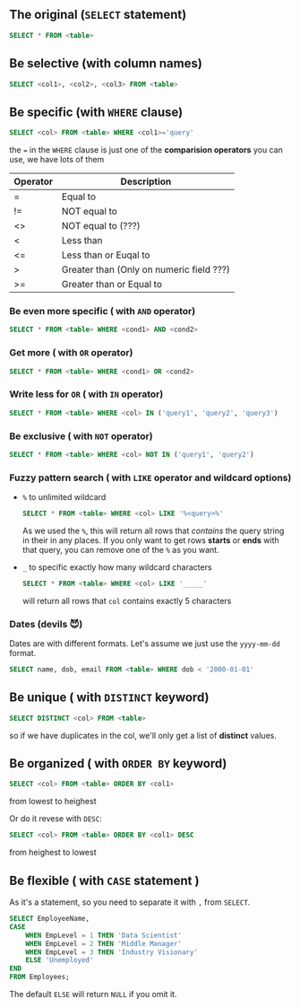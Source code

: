 ## The original (`SELECT` statement)

```sql
SELECT * FROM <table>
```

## Be selective (with column names)

```sql
SELECT <col1>, <col2>, <col3> FROM <table>
```

## Be specific (with `WHERE` clause)

```sql
SELECT <col> FROM <table> WHERE <col1>='query'
```

the `=` in the `WHERE` clause is just one of the **comparision operators** you can use, we have lots of them

| Operator | Description                              |
| :------- | ---------------------------------------- |
| =        | Equal to                                 |
| !=       | NOT equal to                             |
| <>       | NOT equal to (???)                       |
| <        | Less than                                |
| <=       | Less than or Euqal to                    |
| >        | Greater than (Only on numeric field ???) |
| >=       | Greater than or Equal to                 |

### Be even more specific ( with `AND` operator)

```sql
SELECT * FROM <table> WHERE <cond1> AND <cond2>
```

### Get more ( with `OR` operator)

```sql
SELECT * FROM <table> WHERE <cond1> OR <cond2>
```

### Write less for `OR` ( with `IN` operator)

```sql
SELECT * FROM <table> WHERE <col> IN ('query1', 'query2', 'query3')
```

### Be exclusive ( with `NOT` operator)

```sql
SELECT * FROM <table> WHERE <col> NOT IN ('query1', 'query2')
```

### Fuzzy pattern search ( with `LIKE` operator and wildcard options)

- `%` to unlimited wildcard

  ```sql
  SELECT * FROM <table> WHERE <col> LIKE '%<query>%'
  ```

  As we used the `%`, this will return all rows that *contains* the query string in their <col> in any places.
  If you only want to get rows **starts** or **ends** with that query, you can remove one of the `%` as you want.

- `_` to specific exactly how many wildcard characters

  ```sql
  SELECT * FROM <table> WHERE <col> LIKE '_____'
  ```
  
  will return all rows that `col` contains exactly 5 characters 

### Dates (devils 😈)

Dates are with different formats. Let's assume we just use the `yyyy-mm-dd` format.

```sql
SELECT name, dob, email FROM <table> WHERE dob < '2000-01-01'
```



## Be unique ( with `DISTINCT` keyword)

```sql
SELECT DISTINCT <col> FROM <table>
```

so if we have duplicates in the col, we'll only get a list of **distinct** values.

## Be organized ( with `ORDER BY` keyword)

```sql
SELECT <col> FROM <table> ORDER BY <col1>
```

from lowest to heighest

Or do it revese with `DESC`:

```sql
SELECT <col> FROM <table> ORDER BY <col1> DESC
```

 from heighest to lowest

## Be flexible ( with `CASE` statement )

As it's a statement, so you need to separate it with `,` from `SELECT`.

```sql
SELECT EmployeeName,
CASE
    WHEN EmpLevel = 1 THEN 'Data Scientist'
    WHEN EmpLevel = 2 THEN 'Middle Manager'
    WHEN EmpLevel = 3 THEN 'Industry Visionary'
    ELSE 'Unemployed'
END 
FROM Employees;
```

The default `ELSE` will return `NULL` if you omit it.

